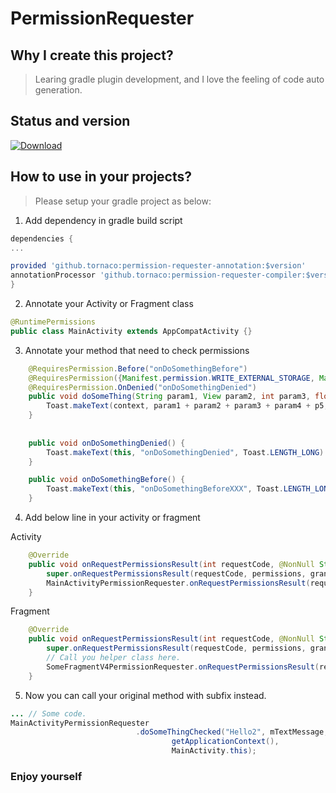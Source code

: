 # PermissionRequester

## Why I create this project?
> Learing gradle plugin development, and I love the feeling of code auto generation.

## Status and version

[ ![Download](https://api.bintray.com/packages/potestadetornaco/android/permission-requester-compiler/images/download.svg?version=1.3) ](https://bintray.com/potestadetornaco/android/permission-requester-compiler/1.3/link)


## How to use in your projects?
> Please setup your gradle project as below:

1. Add dependency in gradle build script
```gradle
dependencies {
...

provided 'github.tornaco:permission-requester-annotation:$version'
annotationProcessor 'github.tornaco:permission-requester-compiler:$version'
}
```

2. Annotate your Activity or Fragment class
```java
@RuntimePermissions
public class MainActivity extends AppCompatActivity {}
```

3. Annotate your method that need to check permissions
```java
    @RequiresPermission.Before("onDoSomethingBefore")
    @RequiresPermission({Manifest.permission.WRITE_EXTERNAL_STORAGE, Manifest.permission.READ_CONTACTS})
    @RequiresPermission.OnDenied("onDoSomethingDenied")
    public void doSomeThing(String param1, View param2, int param3, float param4, double p5, Context context) {
        Toast.makeText(context, param1 + param2 + param3 + param4 + p5, Toast.LENGTH_LONG).show();
    }
    
    
    public void onDoSomethingDenied() {
        Toast.makeText(this, "onDoSomethingDenied", Toast.LENGTH_LONG).show();
    }

    public void onDoSomethingBefore() {
        Toast.makeText(this, "onDoSomethingBeforeXXX", Toast.LENGTH_LONG).show();
    }
```


4. Add below line in your activity or fragment

Activity

```java
    @Override
    public void onRequestPermissionsResult(int requestCode, @NonNull String[] permissions, @NonNull int[] grantResults) {
        super.onRequestPermissionsResult(requestCode, permissions, grantResults);
        MainActivityPermissionRequester.onRequestPermissionsResult(requestCode, permissions, grantResults);
    }
```

Fragment

```java
    @Override
    public void onRequestPermissionsResult(int requestCode, @NonNull String[] permissions, @NonNull int[] grantResults) {
        super.onRequestPermissionsResult(requestCode, permissions, grantResults);
        // Call you helper class here.
        SomeFragmentV4PermissionRequester.onRequestPermissionsResult(requestCode, permissions, grantResults);
    }
```

5. Now you can call your original method with subfix instead.
```java
... // Some code.
MainActivityPermissionRequester
                            .doSomeThingChecked("Hello2", mTextMessage, 2018, 12.3f, 2222d,
                                    getApplicationContext(),
                                    MainActivity.this);
```




### Enjoy yourself

